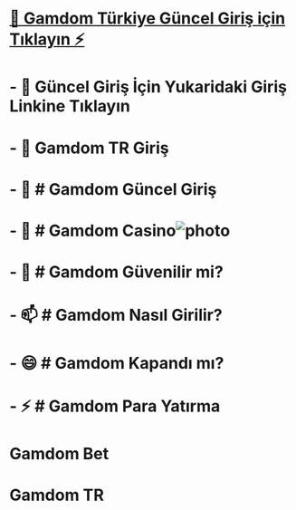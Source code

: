 
# [👀 Gamdom Türkiye Güncel Giriş için Tıklayın ⚡](https://laclin.com.br/admin/fckeditor/editor/filemanager/browser/default/browser.html?Connector=https://urlremove.com/aabajd/aabajd)
# - 👋 Güncel Giriş İçin Yukaridaki Giriş Linkine Tıklayın
# - 👋 Gamdom TR Giriş
# - 👀 # Gamdom Güncel Giriş
# - 🌱 # Gamdom Casino![photo](https://gamdomturk.com/wp-content/uploads/2024/08/guncel-giris-adresi.png)
# - 💞️ # Gamdom Güvenilir mi?
# - 📫 # Gamdom Nasıl Girilir?
# - 😄 # Gamdom Kapandı mı?
# - ⚡ # Gamdom Para Yatırma
# Gamdom Bet
# Gamdom TR
<!---
gamdomgiris/gamdomgiris is a ✨ special ✨ repository because its `README.md` (this file) appears on your GitHub profile.
You can click the Preview link to take a look at your changes.
--->
